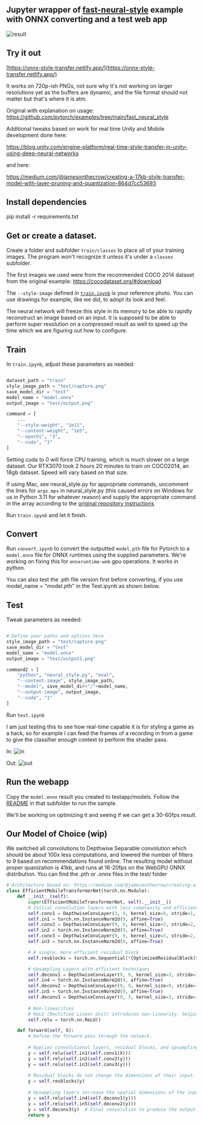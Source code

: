 ## Jupyter wrapper of [fast-neural-style](https://github.com/pytorch/examples/tree/main/fast_neural_style) example with ONNX converting and a test web app

![result](./testapp/app.png)

## Try it out
[https://onnx-style-transfer.netlify.app/](https://onnx-style-transfer.netlify.app/)

It works on 720p-ish PNGs, not sure why it's not working on larger resolutions yet as the buffers are dynamic, and the file format should not matter but that's where it is atm.

Original with explanation on usage:
https://github.com/pytorch/examples/tree/main/fast_neural_style

Additional tweaks based on work for real time Unity and Mobile development done here:

https://blog.unity.com/engine-platform/real-time-style-transfer-in-unity-using-deep-neural-networks

and here:

https://medium.com/@jamesonthecrow/creating-a-17kb-style-transfer-model-with-layer-pruning-and-quantization-864d7cc53693


## Install dependencies

pip install -r requirements.txt

## Get or create a dataset.

Create a folder and subfolder `train/classes` to place all of your training images. The program won't recognize it unless it's under a `classes` subfolder. 

The first images we used were from the recommended COCO 2014 dataset from the original example: https://cocodataset.org/#download

The `--style-image` defined in [`train.ipynb`](./train.ipynb) is your reference photo. You can use drawings for example, like we did, to adopt its look and feel.

The neural network will freeze this style in its memory to be able to rapidly reconstruct an image based on an input. It is supposed to be able to perform super resolution on a compressed result as well to speed up the time which we are figuring out how to configure.

## Train

In `train.ipynb`, adjust these parameters as needed:
```py

dataset_path = "train"
style_image_path = "test/capture.png"
save_model_dir = "test"
model_name = "model.onnx"
output_image = "test/output.png"

command = [
    ...
    "--style-weight", "1e11",
    "--content-weight", "1e5",
    "--epochs", "2",
    "--cuda", "1"
]
```
Setting cuda to 0 will force CPU training, which is much slower on a large dataset. Our RTX3070 took 2 hours 20 minutes to train on COCO2014, an 18gb dataset. Speed will vary based on that size.

If using Mac, see neural_style.py for appropriate commands, uncomment the lines for `args.mps` in neural_style.py (this caused errors on Windows for us in Python 3.11 for whatever reason) and supply the appropriate command in the array according to the [original repository instructions]((https://github.com/pytorch/examples/tree/main/fast_neural_style))

Run `train.ipynb` and let it finish. 

## Convert

Run `convert.ipynb` to convert the outputted `model.pth` file for Pytorch to a `model.onnx` file for ONNX runtimes using the supplied parameters. We're working on fixing this for `onnxruntime-web` gpu operations. It works in python.

You can also test the .pth file version first before converting, if you use model_name = "model.pth" in the Test.ipynb as shown below.

## Test

Tweak parameters as needed:

```py

# Define your paths and options here
style_image_path = "test/capture.png"
save_model_dir = "test"
model_name = "model.onnx"
output_image = "test/output2.png"

command2 = [
    "python", "neural_style.py", "eval",
    "--content-image", style_image_path,
    "--model", save_model_dir+"/"+model_name,
    "--output-image", output_image,
    "--cuda", "1"
]

```

Run `test.ipynb`

I am just testing this to see how real-time capable it is for styling a game as a hack, so for example I can feed the frames of a recording in from a game to give the classifier enough context to perform the shader pass.

In:
![in](./test/capture.png)

Out:
![out](./test/output.png)

## Run the webapp

Copy the `model.onnx` result you created to testapp/models. Follow the [README](./testapp/README.md) in that subfolder to run the sample. 

We'll be working on optimizing it and seeing if we can get a 30-60fps result. 



## Our Model of Choice (wip)

We switched all convolutions to Depthwise Separable convolution which should be about 100x less computations, and lowered the number of filters to 9 based on recommendations found online. The resulting model without proper quanization is 41kb, and runs at 16-20fps on the WebGPU ONNX distribution. You can find the .pth or .onnx files in the test/ folder

```py   
# Architecture based on: https://medium.com/@jamesonthecrow/creating-a-17kb-style-transfer-model-with-layer-pruning-and-quantization-864d7cc53693
class EfficientMobileTransformerNet(torch.nn.Module):
    def __init__(self):
        super(EfficientMobileTransformerNet, self).__init__()
        # Initial convolution layers with less complexity and efficient design
        self.conv1 = DepthwiseConvLayer(3, 9, kernel_size=9, stride=1, padding=0)
        self.in1 = torch.nn.InstanceNorm2d(9, affine=True)
        self.conv2 = DepthwiseConvLayer(9, 9, kernel_size=3, stride=2, padding=0)
        self.in2 = torch.nn.InstanceNorm2d(9, affine=True)
        self.conv3 = DepthwiseConvLayer(9, 9, kernel_size=3, stride=2, padding=0)
        self.in3 = torch.nn.InstanceNorm2d(9, affine=True)

        # A single, more efficient residual block
        self.resblocks = torch.nn.Sequential(*[OptimizedResidualBlock(9) for _ in range(3)])

        # Upsampling Layers with efficient techniques
        self.deconv1 = DepthwiseConvLayer(9, 9, kernel_size=3, stride=1, upsample=2, padding=0) #upsample=4
        self.in4 = torch.nn.InstanceNorm2d(9, affine=True)
        self.deconv2 = DepthwiseConvLayer(9, 9, kernel_size=9, stride=1, upsample=2, padding=0) #OptimizedUpsampleConvLayer
        self.in5 = torch.nn.InstanceNorm2d(9, affine=True)
        self.deconv3 = DepthwiseConvLayer(9, 3, kernel_size=3, stride=1, padding=0)
       
        # Non-linearities
        # ReLU (Rectified Linear Unit) introduces non-linearity, helping the network learn complex patterns.
        self.relu = torch.nn.ReLU()

    def forward(self, X):
        # Define the forward pass through the network.
        
        # Applies convolutional layers, residual blocks, and upsampling layers in sequence.
        y = self.relu(self.in1(self.conv1(X)))
        y = self.relu(self.in2(self.conv2(y)))
        y = self.relu(self.in3(self.conv3(y)))
        
        # Residual blocks do not change the dimensions of their input.
        y = self.resblocks(y)
        
        # Upsampling layers increase the spatial dimensions of the input.
        y = self.relu(self.in4(self.deconv1(y)))
        y = self.relu(self.in5(self.deconv2(y)))
        y = self.deconv3(y)  # Final convolution to produce the output.
        return y

```